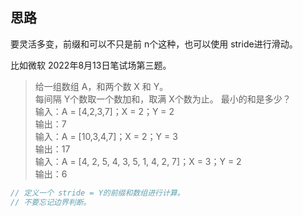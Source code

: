 ## 思路
要灵活多变，前缀和可以不只是前 n个这种，也可以使用 stride进行滑动。 
 
比如微软 2022年8月13日笔试场第三题。
> 给一组数组 A，和两个数 X 和 Y。  
> 每间隔 Y个数取一个数加和，取满 X个数为止。
> 最小的和是多少？  
> 输入：A = [4,2,3,7]；X = 2；Y = 2   
> 输出：7  
> 输入：A = [10,3,4,7]；X = 2；Y = 3   
> 输出：17   
> 输入：A = [4, 2, 5, 4, 3, 5, 1, 4, 2, 7]；X = 3；Y = 2   
> 输出：6  

```cpp
// 定义一个 stride = Y的前缀和数组进行计算。
// 不要忘记边界判断。